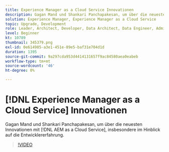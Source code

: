 ```yaml
---
title: Experience Manager as a Cloud Service Innovationen
description: Gagan Mand und Shankari Panchapakesan, um über die neuesten Innovationen mit [!DNL AEM as a Cloud Service], insbesondere im Hinblick auf die Entwicklererfahrung.
solution: Experience Manager, Experience Manager as a Cloud Service
topic: Upgrade, Development
role: Leader, Architect, Developer, Data Architect, Data Engineer, Admin, User
level: Beginner
kt: 10789
thumbnail: 345379.png
exl-id: 0e614985-a3e1-451e-89e5-baf31e704d1d
duration: 1395
source-git-commit: 9a297cda953d4414131657f9ac84580aea0eabeb
workflow-type: tm+mt
source-wordcount: '46'
ht-degree: 0%

---
```


# [!DNL Experience Manager as a Cloud Service] Innovationen

Gagan Mand und Shankari Panchapakesan, um über die neuesten Innovationen mit [!DNL AEM as a Cloud Service], insbesondere im Hinblick auf die Entwicklererfahrung.

>[!VIDEO](https://video.tv.adobe.com/v/345379/?quality=12&learn=on)
